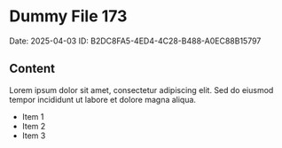 # Dummy File 173

Date: 2025-04-03
ID: B2DC8FA5-4ED4-4C28-B488-A0EC88B15797

## Content

Lorem ipsum dolor sit amet, consectetur adipiscing elit.
Sed do eiusmod tempor incididunt ut labore et dolore magna aliqua.

* Item 1
* Item 2
* Item 3

